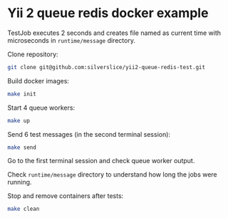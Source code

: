 # Yii 2 queue redis docker example

TestJob executes 2 seconds and creates file named as current time with microseconds in `runtime/message` directory.

Clone repository:

```sh
git clone git@github.com:silverslice/yii2-queue-redis-test.git
```

Build docker images:

```sh
make init
```

Start 4 queue workers:

```sh
make up
```

Send 6 test messages (in the second terminal session):

```sh
make send
```

Go to the first terminal session and check queue worker output.

Check `runtime/message` directory to understand how long the jobs were running.

Stop and remove containers after tests:

```sh
make clean
```
